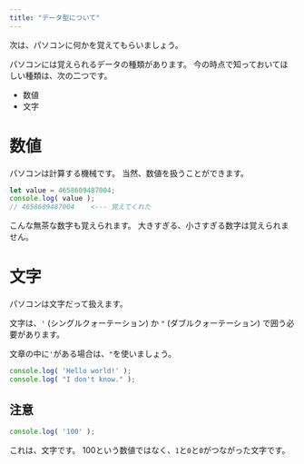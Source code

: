 ```yaml
---
title: "データ型について"
---
```


次は、パソコンに何かを覚えてもらいましょう。

パソコンには覚えられるデータの種類があります。
今の時点で知っておいてほしい種類は、次の二つです。

- 数値
- 文字

# 数値

パソコンは計算する機械です。
当然、数値を扱うことができます。

```js
let value = 4658609487004;
console.log( value );
// 4658609487004    <--- 覚えてくれた
```

こんな無茶な数字も覚えられます。
大きすぎる、小さすぎる数字は覚えられません。

# 文字

パソコンは文字だって扱えます。

文字は、`'` (シングルクォーテーション) か `"` (ダブルクォーテーション) で囲う必要があります。

文章の中に`'`がある場合は、`"`を使いましょう。

```js
console.log( 'Hello world!' );
console.log( "I don't know." );
```

## 注意

```js
console.log( '100' );
```
これは、文字です。
100という数値ではなく、`1`と`0`と`0`がつながった文字です。
